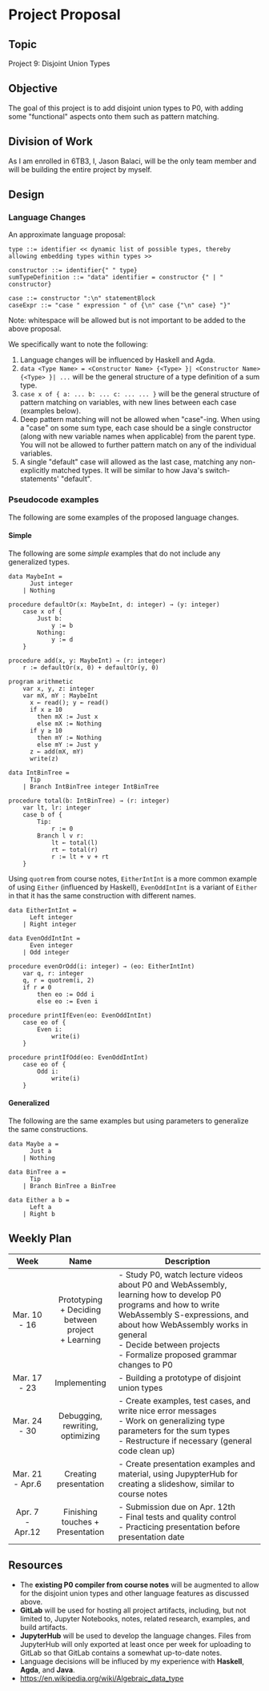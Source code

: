 # Project Proposal

## Topic
Project 9: Disjoint Union Types

## Objective
The goal of this project is to add disjoint union types to P0, with adding some "functional" aspects onto them such as pattern matching.

## Division of Work
As I am enrolled in 6TB3, I, Jason Balaci, will be the only team member and will be building the entire project by myself.

## Design

### Language Changes
An approximate language proposal:
```
type ::= identifier << dynamic list of possible types, thereby allowing embedding types within types >>

constructor ::= identifier{" " type}
sumTypeDefinition ::= "data" identifier = constructor {" | " constructor} 

case ::= constructor ":\n" statementBlock
caseExpr ::= "case " expression " of {\n" case {"\n" case} "}"
```
Note: whitespace will be allowed but is not important to be added to the above proposal.

We specifically want to note the following:
1. Language changes will be influenced by Haskell and Agda.
2. `data <Type Name> = <Constructor Name> {<Type> }| <Constructor Name> {<Type> }| ...` will be the general structure of a type definition of a sum type.
3. `case x of { a: ... b: ... c: ... ... }` will be the general structure of pattern matching on variables, with new lines between each case (examples below).
4. Deep pattern matching will not be allowed when "case"-ing. When using a "case" on some sum type, each case should be a single constructor (along with new variable names when applicable) from the parent type. You will not be allowed to further pattern match on any of the individual variables.
5. A single "default" case will allowed as the last case, matching any non-explicitly matched types. It will be similar to how Java's switch-statements' "default".

### Pseudocode examples
The following are some examples of the proposed language changes.

#### Simple
The following are some _simple_ examples that do not include any generalized types.
```
data MaybeInt =
      Just integer
    | Nothing

procedure defaultOr(x: MaybeInt, d: integer) → (y: integer)
    case x of {
        Just b:
            y := b
        Nothing:
            y := d
    }

procedure add(x, y: MaybeInt) → (r: integer)
    r := defaultOr(x, 0) + defaultOr(y, 0)

program arithmetic
    var x, y, z: integer
    var mX, mY : MaybeInt
      x ← read(); y ← read()
      if x ≥ 10
        then mX := Just x
        else mX := Nothing
      if y ≥ 10
        then mY := Nothing
        else mY := Just y
      z ← add(mX, mY)
      write(z)

```

```
data IntBinTree =
      Tip
    | Branch IntBinTree integer IntBinTree

procedure total(b: IntBinTree) → (r: integer)
    var lt, lr: integer
    case b of {
        Tip:
            r := 0
        Branch l v r:
            lt ← total(l)
            rt ← total(r)
            r := lt + v + rt
    }
```

Using `quotrem` from course notes, `EitherIntInt` is a more common example of using `Either` (influenced by Haskell), `EvenOddIntInt` is a variant of `Either` in that it has the same construction with different names. 
```
data EitherIntInt =
      Left integer
    | Right integer

data EvenOddIntInt =
      Even integer
    | Odd integer

procedure evenOrOdd(i: integer) → (eo: EitherIntInt)
    var q, r: integer
    q, r = quotrem(i, 2)
    if r ≠ 0
        then eo := Odd i
        else eo := Even i

procedure printIfEven(eo: EvenOddIntInt)
    case eo of {
        Even i:
            write(i)
    }

procedure printIfOdd(eo: EvenOddIntInt)
    case eo of {
        Odd i:
            write(i)
    }
```

#### Generalized
The following are the same examples but using parameters to generalize the same constructions.

```
data Maybe a =
      Just a
    | Nothing
```

```
data BinTree a =
      Tip
    | Branch BinTree a BinTree
```

```
data Either a b =
      Left a
    | Right b
```

## Weekly Plan

|       Week      |                           Name                           | Description |
|:---------------:|:--------------------------------------------------------:|-------------|
|   Mar. 10 - 16  | Prototyping <br>+ Deciding between project<br>+ Learning | - Study P0, watch lecture videos about P0 and WebAssembly, learning how to develop P0 programs and how to write WebAssembly S-expressions, and about how WebAssembly works in general<br> - Decide between projects<br> - Formalize proposed grammar changes to P0|
|   Mar. 17 - 23  |                       Implementing                       | - Building a prototype of disjoint union types |
|   Mar. 24 - 30  |             Debugging, rewriting, optimizing             | - Create examples, test cases, and write nice error messages<br> - Work on generalizing type parameters for the sum types<br> - Restructure if necessary (general code clean up) |
| Mar. 21 - Apr.6 |                   Creating presentation                  | - Create presentation examples and material, using JupypterHub for creating a slideshow, similar to course notes |
| Apr. 7 - Apr.12 |             Finishing touches + Presentation             | - Submission due on Apr. 12th<br> - Final tests and quality control<br> - Practicing presentation before presentation date |

## Resources
* The **existing P0 compiler from course notes** will be augmented to allow for the disjoint union types and other language features as discussed above.
* **GitLab** will be used for hosting all project artifacts, including, but not limited to, Jupyter Notebooks, notes, related research, examples, and build artifacts.
* **JupyterHub** will be used to develop the language changes. Files from JupyterHub will only exported at least once per week for uploading to GitLab so that GitLab contains a somewhat up-to-date notes.
* Language decisions will be influced by my experience with **Haskell**, **Agda**, and **Java**.
* https://en.wikipedia.org/wiki/Algebraic_data_type

